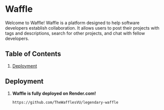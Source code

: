 # Waffle

Welcome to Waffle! Waffle is a platform designed to help software developers establish collaboration. It allows users to post their projects with tags and descriptions, search for other projects, and chat with fellow developers.

## Table of Contents
1. [Deployment](#Deployment)

## Deployment

1. **Waffle is fully deployed on Render.com!**
    ```bash
    https://github.com/TheWafflesVU/legendary-waffle
    ```

